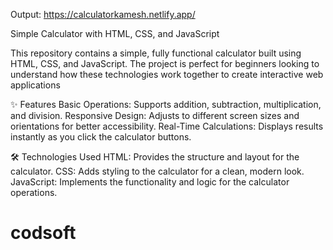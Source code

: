 Output: https://calculatorkamesh.netlify.app/

Simple Calculator with HTML, CSS, and JavaScript

This repository contains a simple, fully functional calculator built using HTML, CSS, and JavaScript. The project is perfect for beginners looking to understand
how these technologies work together to create interactive web applications

✨ Features
Basic Operations: Supports addition, subtraction, multiplication, and division.
Responsive Design: Adjusts to different screen sizes and orientations for better accessibility.
Real-Time Calculations: Displays results instantly as you click the calculator buttons.


🛠️ Technologies Used
HTML: Provides the structure and layout for the calculator.
CSS: Adds styling to the calculator for a clean, modern look.
JavaScript: Implements the functionality and logic for the calculator operations.

# codsoft
